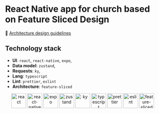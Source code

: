 # React Native app for church based on Feature Sliced Design

🍰 [Architecture design guidelines](https://feature-sliced.design/)

## Technology stack

- **UI**: `react`, `react-native`, `expo`,
- **Data model**: `zustand`,
- **Requests**: `ky`,
- **Lang**: `typescript`
- **Lint**: `prettier`, `eslint`
- **Architecture**: `feature-sliced`

<div align="center">
<img title="react" alt="react" height=48 src="https://raw.githubusercontent.com/yurijserrano/Github-Profile-Readme-Logos/master/frameworks/react.svg"/>
<img title="react-native" alt="react-native" height=48 src="https://reactnative.dev/img/favicon.ico"/>
<img title="expo" alt="expo" height=48 src="https://static.expo.dev/static/favicons/favicon-light-48x48.png"/>
<img title="zustand" alt="zustand" height=48 src="https://repository-images.githubusercontent.com/180328715/fca49300-e7f1-11ea-9f51-cfd949b31560"/>
<img title="ky" alt="ky" height=48 src="https://raw.githubusercontent.com/sindresorhus/ky/356d61c1534c9dc2cfb8ce1c1ff5c4832579e11b/media/logo.svg"/>
<img title="typescript" alt="typescript" height=48 src="https://raw.githubusercontent.com/remojansen/logo.ts/master/ts.png"/>
<img title="prettier" alt="prettier" height=48 src="https://prettier.io/icon.png"/>
<img title="eslint" alt="eslint" height=48 src="https://eslint.org/favicon.ico"/>
<img title="feature-sliced" alt="feature-sliced" height=48 src="https://avatars.githubusercontent.com/u/60469024?s=200&v=4"/>
</div>

